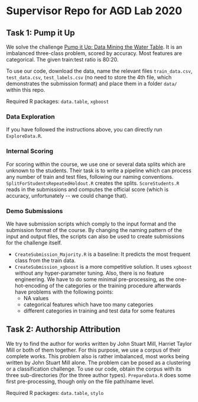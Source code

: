 # Supervisor Repo for AGD Lab 2020

## Task 1: Pump it Up

We solve the challenge [Pump it Up: Data Mining the Water Table](https://www.drivendata.org/competitions/7/pump-it-up-data-mining-the-water-table).
It is an imbalanced three-class problem, scored by accuracy.
Most features are categorical.
The given train:test ratio is 80:20.

To use our code, download the data, name the relevant files `train_data.csv`, `test_data.csv`, `test_labels.csv`
(no need to store the 4th file, which demonstrates the submission format)
and place them in a folder `data/` within this repo.

Required R packages: `data.table`, `xgboost`

### Data Exploration

If you have followed the instructions above, you can directly run `ExploreData.R`.

### Internal Scoring

For scoring within the course, we use one or several data splits which are unknown to the students.
Their task is to write a pipeline which can process any number of train and test files, following our naming conventions.
`SplitForStudentsRepeatedHoldout.R` creates the splits.
`ScoreStudents.R` reads in the submissions and computes the official score (which is accuracy, unfortunately -- we could change that).

### Demo Submissions

We have submission scripts which comply to the input format and the submission format of the course.
By changing the naming pattern of the input and output files, the scripts can also be used to create submissions for the challenge itself.

- `CreateSubmission_Majority.R` is a baseline: It predicts the most frequent class from the train data.
- `CreateSubmission_xgboost` is a more competitive solution. It uses `xgboost` without any hyper-parameter tuning. Also, there is no feature engineering. We have to do some minimal pre-processing, as the one-hot-encoding of the categories or the training procedure afterwards have problems with the following points:
  - NA values
  - categorical features which have too many categories
  - different categories in training and test data for some features

## Task 2: Authorship Attribution

We try to find the author for works written by John Stuart Mill, Harriet Taylor Mill or both of them together.
For this purpose, we use a corpus of their complete works.
This problem also is rather imbalanced, most works being written by John Stuart Mill alone.
The problem can be posed as a clustering or a classification challenge.
To use our code, obtain the corpus with its three sub-directories (for the three author types).
`PrepareData.R` does some first pre-processing, though only on the file path/name level.

Required R packages: `data.table`, `stylo`
